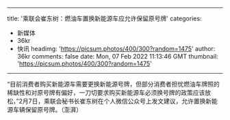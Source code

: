 
---
title: '乘联会崔东树：燃油车置换新能源车应允许保留原号牌'
categories: 
 - 新媒体
 - 36kr
 - 快讯
headimg: 'https://picsum.photos/400/300?random=1475'
author: 36kr
comments: false
date: Mon, 07 Feb 2022 11:13:46 GMT
thumbnail: 'https://picsum.photos/400/300?random=1475'
---

<div>   
“目前消费者购买新能源车需要更换新能源号牌，但部分消费者担忧燃油车牌照的稀缺性和对原号牌有偏好，一刀切要求购买新能源车必须换号牌的政策应该放松，”2月7日，乘联会秘书长崔东树在个人微信公众号上发文建议，允许置换新能源车辆保留原号牌。（澎湃）  
</div>
            